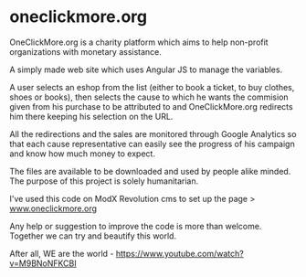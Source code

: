 # oneclickmore.org
OneClickMore.org is a charity platform which aims to help non-profit organizations with monetary assistance.

A simply made web site which uses Angular JS to manage the variables. 

A user selects an eshop from the list (either to book a ticket, to buy clothes, shoes or books), then selects the cause to which he wants the commision given from his purchase to be attributed to and OneClickMore.org redirects him there keeping his selection on the URL.

All the redirections and the sales are monitored through Google Analytics so that each cause representative can easily see the progress of his campaign and know how much money to expect.

The files are available to be downloaded and used by people alike minded. The purpose of this project is solely humanitarian.

I've used this code on ModX Revolution cms to set up the page > www.oneclickmore.org

Any help or suggestion to improve the code is more than welcome. Together we can try and beautify this world.

After all, WE are the world - https://www.youtube.com/watch?v=M9BNoNFKCBI
